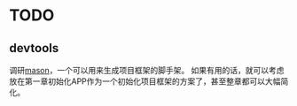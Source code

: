 # TODO

## devtools

调研[mason](https://pub.dev/packages/mason_cli)，一个可以用来生成项目框架的脚手架。
如果有用的话，就可以考虑放在第一章初始化APP作为一个初始化项目框架的方案了，甚至整章都可以大幅简化。

